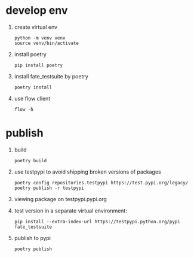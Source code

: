 # develop env

1.  create virtual env
    
    ``` sourceCode bash
    python -m venv venv
    source venv/bin/activate
    ```

2.  install poetry
    
    ``` sourceCode bash
    pip install poetry
    ```

3.  install fate\_testsuite by poetry
    
    ``` sourceCode bash
    poetry install
    ```

4.  use flow client
    
    ``` sourceCode bash
    flow -h
    ```

# publish

1.  build
    
    ``` sourceCode bash
    poetry build
    ```

2.  use testpypi to avoid shipping broken versions of packages
    
    ``` sourceCode bash
    poetry config repositories.testpypi https://test.pypi.org/legacy/
    poetry publish -r testpypi
    ```

3.  viewing package on testpypi.pypi.org

4.  test version in a separate virtual
    environment:
    
    ``` sourceCode bash
    pip install --extra-index-url https://testpypi.python.org/pypi fate_testsuite
    ```

5.  publish to pypi
    
    ``` sourceCode bash
    poetry publish
    ```
